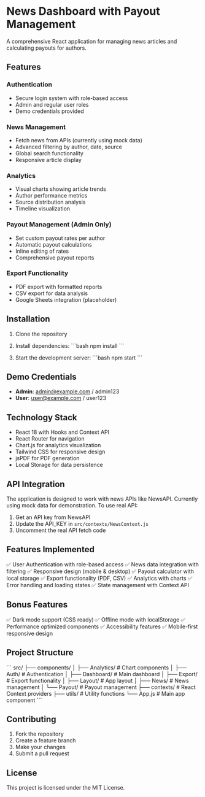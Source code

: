 # News Dashboard with Payout Management

A comprehensive React application for managing news articles and calculating payouts for authors.

## Features

### Authentication
- Secure login system with role-based access
- Admin and regular user roles
- Demo credentials provided

### News Management
- Fetch news from APIs (currently using mock data)
- Advanced filtering by author, date, source
- Global search functionality
- Responsive article display

### Analytics
- Visual charts showing article trends
- Author performance metrics
- Source distribution analysis
- Timeline visualization

### Payout Management (Admin Only)
- Set custom payout rates per author
- Automatic payout calculations
- Inline editing of rates
- Comprehensive payout reports

### Export Functionality
- PDF export with formatted reports
- CSV export for data analysis
- Google Sheets integration (placeholder)

## Installation

1. Clone the repository
2. Install dependencies:
   \`\`\`bash
   npm install
   \`\`\`

3. Start the development server:
   \`\`\`bash
   npm start
   \`\`\`

## Demo Credentials

- **Admin**: admin@example.com / admin123
- **User**: user@example.com / user123

## Technology Stack

- React 18 with Hooks and Context API
- React Router for navigation
- Chart.js for analytics visualization
- Tailwind CSS for responsive design
- jsPDF for PDF generation
- Local Storage for data persistence

## API Integration

The application is designed to work with news APIs like NewsAPI. Currently using mock data for demonstration. To use real API:

1. Get an API key from NewsAPI
2. Update the API_KEY in `src/contexts/NewsContext.js`
3. Uncomment the real API fetch code

## Features Implemented

✅ User Authentication with role-based access
✅ News data integration with filtering
✅ Responsive design (mobile & desktop)
✅ Payout calculator with local storage
✅ Export functionality (PDF, CSV)
✅ Analytics with charts
✅ Error handling and loading states
✅ State management with Context API

## Bonus Features

✅ Dark mode support (CSS ready)
✅ Offline mode with localStorage
✅ Performance optimized components
✅ Accessibility features
✅ Mobile-first responsive design

## Project Structure

\`\`\`
src/
├── components/
│   ├── Analytics/     # Chart components
│   ├── Auth/          # Authentication
│   ├── Dashboard/     # Main dashboard
│   ├── Export/        # Export functionality
│   ├── Layout/        # App layout
│   ├── News/          # News management
│   └── Payout/        # Payout management
├── contexts/          # React Context providers
├── utils/             # Utility functions
└── App.js             # Main app component
\`\`\`

## Contributing

1. Fork the repository
2. Create a feature branch
3. Make your changes
4. Submit a pull request

## License

This project is licensed under the MIT License.
